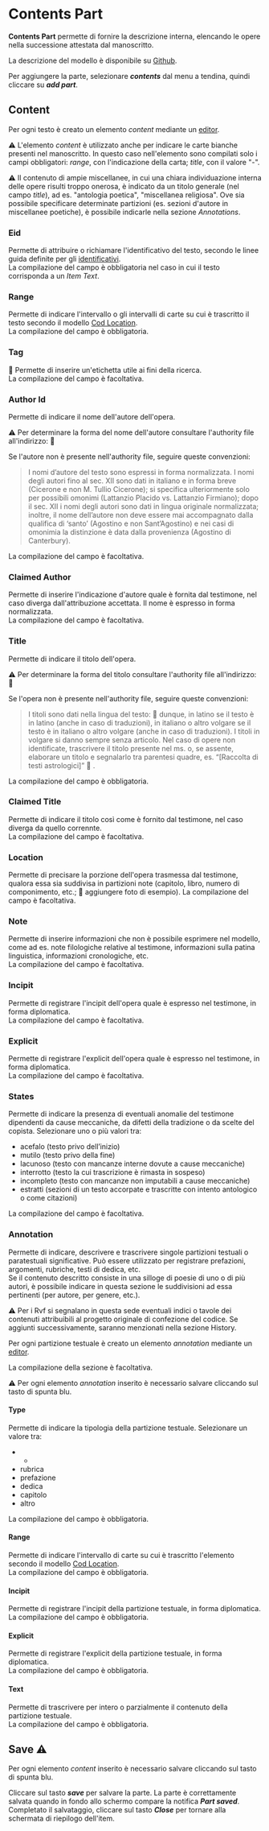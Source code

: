 # Contents Part
**Contents Part** permette di fornire la descrizione interna, elencando le opere nella successione attestata dal manoscritto. 

La descrizione del modello è disponibile su [Github](https://github.com/vedph/cadmus-codicology#codcontentspart).

Per aggiungere la parte, selezionare **_contents_** dal menu a tendina, quindi cliccare su **_add part_**. 

## Content 
Per ogni testo è creato un elemento _content_ mediante un [editor](Editor_Brick.md).

⚠️  L'elemento _content_ è utilizzato anche per indicare le carte bianche presenti nel manoscritto. In questo caso nell'elemento sono compilati solo i campi obbligatori: _range_, con l'indicazione della carta; _title_, con il valore "-".

⚠️  Il contenuto di ampie miscellanee, in cui una chiara individuazione interna delle opere risulti troppo onerosa, è indicato da un titolo generale (nel campo _title_), ad es. "antologia poetica", "miscellanea religiosa". Ove sia possibile specificare determinate partizioni (es. sezioni d'autore in miscellanee poetiche), è possibile indicarle nella sezione _Annotations_.

### Eid
Permette di attribuire o richiamare l'identificativo del testo, secondo le linee guida definite per gli [identificativi](identifiers.md).  
La compilazione del campo è obbligatoria nel caso in cui il testo corrisponda a un _Item Text_.

### Range
Permette di indicare l'intervallo o gli intervalli di carte su cui è trascritto il testo secondo il modello [Cod Location](Cod_Location_Brick.md).  
La compilazione del campo è obbligatoria.

### Tag
🚧 Permette di inserire un'etichetta utile ai fini della ricerca.  
La compilazione del campo è facoltativa.

### Author Id 
Permette di indicare il nome dell'autore dell'opera.  

⚠️ Per determinare la forma del nome dell'autore consultare l'authority file all'indirizzo: 🚧  

Se l'autore non è presente nell'authority file, seguire queste convenzioni:  

> I nomi d’autore del testo sono espressi in forma normalizzata. I nomi degli autori fino al sec. XII sono dati in italiano e in forma breve (Cicerone e non M. Tullio Cicerone); si specifica ulteriormente solo per possibili omonimi (Lattanzio Placido vs. Lattanzio Firmiano); dopo il sec. XII i nomi degli autori sono dati in lingua originale normalizzata; inoltre, il nome dell’autore non deve essere mai accompagnato dalla qualifica di ‘santo’ (Agostino e non Sant’Agostino) e nei casi di omonimia la distinzione è data dalla provenienza (Agostino di Canterbury). 

La compilazione del campo è facoltativa.

### Claimed Author
Permette di inserire l'indicazione d'autore quale è fornita dal testimone, nel caso diverga dall'attribuzione accettata. Il nome è espresso in forma normalizzata.  
La compilazione del campo è facoltativa.

### Title
Permette di indicare il titolo dell'opera.

⚠️ Per determinare la forma del titolo consultare l'authority file all'indirizzo: 🚧  

Se l'opera non è presente nell'authority file, seguire queste convenzioni:  


> I titoli sono dati nella lingua del testo: 🏃 dunque, in latino se il testo è in latino (anche in caso di traduzioni), in italiano o altro volgare se il testo è in italiano o altro volgare (anche in caso di traduzioni). I titoli in volgare si danno sempre senza articolo. Nel caso di opere non identificate, trascrivere il titolo presente nel ms. o, se assente, elaborare un titolo e segnalarlo tra parentesi quadre, es. “[Raccolta di testi astrologici]” 🏃 .

La compilazione del campo è obbligatoria.

### Claimed Title
Permette di indicare il titolo così come è fornito dal testimone, nel caso diverga da quello corrennte.   
La compilazione del campo è facoltativa.

### Location
Permette di precisare la porzione dell'opera trasmessa dal testimone, qualora essa sia suddivisa in partizioni note (capitolo, libro, numero di componimento, etc.; 🚧 aggiungere foto di esempio). 
La compilazione del campo è facoltativa.

### Note
Permette di inserire informazioni che non è possibile esprimere nel modello, come ad es. note filologiche relative al testimone, informazioni sulla patina linguistica, informazioni cronologiche, etc.  
La compilazione del campo è facoltativa.

### Incipit
Permette di registrare l'incipit dell'opera quale è espresso nel testimone, in forma diplomatica.  
La compilazione del campo è facoltativa.

### Explicit
Permette di registrare l'explicit dell'opera quale è espresso nel testimone, in forma diplomatica.  
La compilazione del campo è facoltativa.

### States
Permette di indicare la presenza di eventuali anomalie del testimone dipendenti da cause meccaniche, da difetti della tradizione o da scelte del copista. Selezionare uno o più valori tra:
* acefalo (testo privo dell’inizio)
* mutilo (testo privo della fine)
* lacunoso (testo con mancanze interne dovute a cause meccaniche)
* interrotto (testo la cui trascrizione è rimasta in sospeso)
* incompleto (testo con mancanze non imputabili a cause meccaniche)
* estratti (sezioni di un testo accorpate e trascritte con intento antologico o come citazioni)

La compilazione del campo è facoltativa.

### Annotation
Permette di indicare, descrivere e trascrivere singole partizioni testuali o paratestuali significative. Può essere utilizzato per registrare prefazioni, argomenti, rubriche, testi di dedica, etc.  
Se il contenuto descritto consiste in una silloge di poesie di uno o di più autori, è possibile indicare in questa sezione le suddivisioni ad essa pertinenti (per autore, per genere, etc.).

⚠️ Per i Rvf si segnalano in questa sede eventuali indici o tavole dei contenuti attribuibili al progetto originale di confezione del codice. Se aggiunti successivamente, saranno menzionati nella sezione History.

Per ogni partizione testuale è creato un elemento _annotation_ mediante un [editor](Editor_Brick.md).

La compilazione della sezione è facoltativa. 

⚠️ Per ogni elemento _annotation_ inserito è necessario salvare cliccando sul tasto di spunta blu.

#### Type
Permette di indicare la tipologia della partizione testuale. Selezionare un valore tra: 

* -
* rubrica
* prefazione
* dedica
* capitolo
* altro

La compilazione del campo è obbligatoria.

#### Range
Permette di indicare l'intervallo di carte su cui è trascritto l'elemento secondo il modello [Cod Location](Cod_Location_Brick.md).  
La compilazione del campo è obbligatoria.

#### Incipit
Permette di registrare l'incipit della partizione testuale, in forma diplomatica.  
La compilazione del campo è obbligatoria.

#### Explicit
Permette di registrare l'explicit della partizione testuale, in forma diplomatica.  
La compilazione del campo è obbligatoria.

#### Text
Permette di trascrivere per intero o parzialmente il contenuto della partizione testuale.  
La compilazione del campo è obbligatoria.


## Save ⚠️ 

Per ogni elemento _content_ inserito è necessario salvare cliccando sul tasto di spunta blu.

Cliccare sul tasto **_save_** per salvare la parte.
La parte è correttamente salvata quando in fondo allo schermo compare la notifica **_Part saved_**.  
Completato il salvataggio, cliccare sul tasto **_Close_** per tornare alla schermata di riepilogo dell'item.
